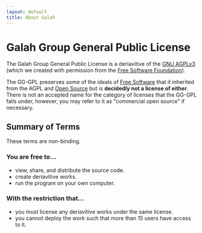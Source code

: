 ```yaml
---
layout: default
title: About Galah
---
```


# Galah Group General Public License

The Galah Group General Public License is a deriavitive of the [GNU AGPLv3](http://www.gnu.org/licenses/agpl.html) (which we created with permission from the [Free Software Foundation](http://fsf.org/)).

The GG-GPL preserves some of the ideals of [Free Software](http://www.gnu.org/philosophy/free-sw.html) that it inherited from the AGPL and [Open Source](http://opensource.org/osd) but is **decidedly not a license of either**. There is not an accepted name for the category of licenses that the GG-GPL falls under, however, you may refer to it as "commercial open source" if necessary.

## Summary of Terms

These terms are non-binding.

### You are free to...

 * view, share, and distribute the source code.
 * create deriavitive works.
 * run the program on your own computer.

### With the restriction that...

 * you must license any deriavitive works under the same license.
 * you cannot deploy the work such that more than 15 users have access to it.
